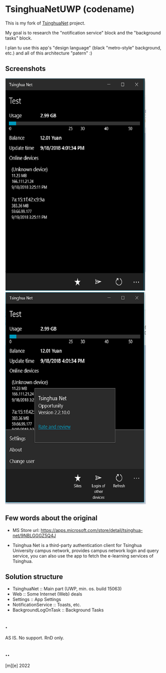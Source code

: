 # TsinghuaNetUWP (codename)

This is my fork of [TsinghuaNet](https://github.com/OpportunityLiu/TsinghuaNet) project.

My goal is to research the "notification service" block and the "background tasks" block.

I plan tu use this app's "design language" (black "metro-style" background, etc.) and all of this architecture "patern" :) 


## Screenshots

![shot 1](Images/shot1.png)
![shot 2](Images/shot2.png)


## Few words about the original

- MS Store url: https://apps.microsoft.com/store/detail/tsinghua-net/9NBLGGGZ5Q4J

- Tsinghua Net is a third-party authentication client for Tsinghua University campus network, provides campus network login and query service, you can also use the app to fetch the e-learning services of Tsinghua.
 

## Solution structure 

- TsinghuaNet :: Main part (UWP, min. os. build 15063)
- Web :: Some Internet (Web) deals
- Settings :: App Settings
- NotificationService :: Toasts, etc.
- BackgroundLogOnTask :: Background Tasks



## .

AS IS. No support. RnD only.


## ..

[m][e] 2022


